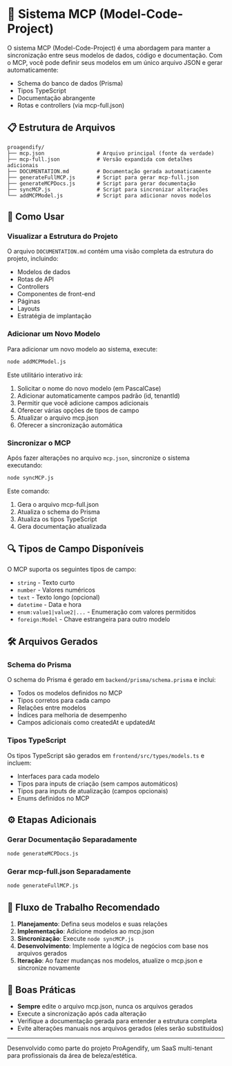 # 🧠 Sistema MCP (Model-Code-Project)

O sistema MCP (Model-Code-Project) é uma abordagem para manter a sincronização entre seus modelos de dados, código e documentação. Com o MCP, você pode definir seus modelos em um único arquivo JSON e gerar automaticamente:

- Schema do banco de dados (Prisma)
- Tipos TypeScript
- Documentação abrangente
- Rotas e controllers (via mcp-full.json)

## 📋 Estrutura de Arquivos

```
proagendify/
├── mcp.json                 # Arquivo principal (fonte da verdade)
├── mcp-full.json            # Versão expandida com detalhes adicionais
├── DOCUMENTATION.md         # Documentação gerada automaticamente
├── generateFullMCP.js       # Script para gerar mcp-full.json
├── generateMCPDocs.js       # Script para gerar documentação
├── syncMCP.js               # Script para sincronizar alterações
└── addMCPModel.js           # Script para adicionar novos modelos
```

## 🚀 Como Usar

### Visualizar a Estrutura do Projeto

O arquivo `DOCUMENTATION.md` contém uma visão completa da estrutura do projeto, incluindo:
- Modelos de dados
- Rotas de API
- Controllers
- Componentes de front-end
- Páginas
- Layouts
- Estratégia de implantação

### Adicionar um Novo Modelo

Para adicionar um novo modelo ao sistema, execute:

```bash
node addMCPModel.js
```

Este utilitário interativo irá:
1. Solicitar o nome do novo modelo (em PascalCase)
2. Adicionar automaticamente campos padrão (id, tenantId)
3. Permitir que você adicione campos adicionais
4. Oferecer várias opções de tipos de campo
5. Atualizar o arquivo mcp.json
6. Oferecer a sincronização automática

### Sincronizar o MCP

Após fazer alterações no arquivo `mcp.json`, sincronize o sistema executando:

```bash
node syncMCP.js
```

Este comando:
1. Gera o arquivo mcp-full.json
2. Atualiza o schema do Prisma
3. Atualiza os tipos TypeScript
4. Gera documentação atualizada

## 🔍 Tipos de Campo Disponíveis

O MCP suporta os seguintes tipos de campo:

- `string` - Texto curto
- `number` - Valores numéricos
- `text` - Texto longo (opcional)
- `datetime` - Data e hora
- `enum:value1|value2|...` - Enumeração com valores permitidos
- `foreign:Model` - Chave estrangeira para outro modelo

## 🛠️ Arquivos Gerados

### Schema do Prisma

O schema do Prisma é gerado em `backend/prisma/schema.prisma` e inclui:
- Todos os modelos definidos no MCP
- Tipos corretos para cada campo
- Relações entre modelos
- Índices para melhoria de desempenho
- Campos adicionais como createdAt e updatedAt

### Tipos TypeScript

Os tipos TypeScript são gerados em `frontend/src/types/models.ts` e incluem:
- Interfaces para cada modelo
- Tipos para inputs de criação (sem campos automáticos)
- Tipos para inputs de atualização (campos opcionais)
- Enums definidos no MCP

## ⚙️ Etapas Adicionais

### Gerar Documentação Separadamente

```bash
node generateMCPDocs.js
```

### Gerar mcp-full.json Separadamente

```bash
node generateFullMCP.js
```

## 🔄 Fluxo de Trabalho Recomendado

1. **Planejamento**: Defina seus modelos e suas relações
2. **Implementação**: Adicione modelos ao mcp.json
3. **Sincronização**: Execute `node syncMCP.js`
4. **Desenvolvimento**: Implemente a lógica de negócios com base nos arquivos gerados
5. **Iteração**: Ao fazer mudanças nos modelos, atualize o mcp.json e sincronize novamente

## 🚨 Boas Práticas

- **Sempre** edite o arquivo mcp.json, nunca os arquivos gerados
- Execute a sincronização após cada alteração
- Verifique a documentação gerada para entender a estrutura completa
- Evite alterações manuais nos arquivos gerados (eles serão substituídos)

---

Desenvolvido como parte do projeto ProAgendify, um SaaS multi-tenant para profissionais da área de beleza/estética.
